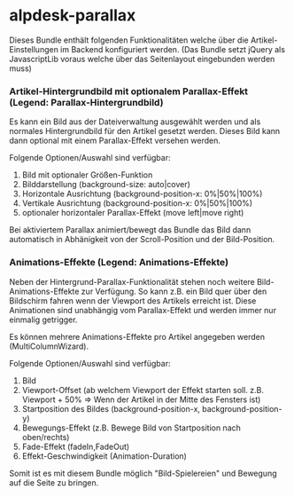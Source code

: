 # alpdesk-parallax

Dieses Bundle enthält folgenden Funktionalitäten welche über die Artikel-Einstellungen im Backend konfiguriert werden.
(Das Bundle setzt jQuery als JavascriptLib voraus welche über das Seitenlayout eingebunden werden muss)

### Artikel-Hintergrundbild mit optionalem Parallax-Effekt (Legend: Parallax-Hintergrundbild)

Es kann ein Bild aus der Dateiverwaltung ausgewählt werden und als normales Hintergrundbild für den Artikel gesetzt werden.
Dieses Bild kann dann optional mit einem Parallax-Effekt versehen werden.

Folgende Optionen/Auswahl sind verfügbar:

1. Bild mit optionaler Größen-Funktion
2. Bilddarstellung (background-size: auto|cover)
3. Horizontale Ausrichtung (background-position-x: 0%|50%|100%)
4. Vertikale Ausrichtung (background-position-x: 0%|50%|100%)
5. optionaler horizontaler Parallax-Effekt (move left|move right)

Bei aktiviertem Parallax animiert/bewegt das Bundle das Bild dann automatisch in Abhänigkeit von der Scroll-Position und der Bild-Position.


### Animations-Effekte (Legend: Animations-Effekte)

Neben der Hintergrund-Parallax-Funktionalität stehen noch weitere Bild-Animations-Effekte zur Verfügung.
So kann z.B. ein Bild quer über den Bildschirm fahren wenn der Viewport des Artikels erreicht ist.
Diese Animationen sind unabhängig vom Parallax-Effekt und werden immer nur einmalig getrigger.

Es können mehrere Animations-Effekte pro Artikel angegeben werden (MultiColumnWizard).

Folgende Optionen/Auswahl sind verfügbar:

1. Bild
2. Viewport-Offset (ab welchem Viewport der Effekt starten soll. z.B. Viewport + 50% => Wenn der Artikel in der Mitte des Fensters ist)
3. Startposition des Bildes (background-position-x, background-position-y)
4. Bewegungs-Effekt (z.B. Bewege Bild von Startposition nach oben/rechts)
5. Fade-Effekt (fadeIn,FadeOut)
6. Effekt-Geschwindigkeit (Animation-Duration)

Somit ist es mit diesem Bundle möglich "Bild-Spielereien" und Bewegung auf die Seite zu bringen.


